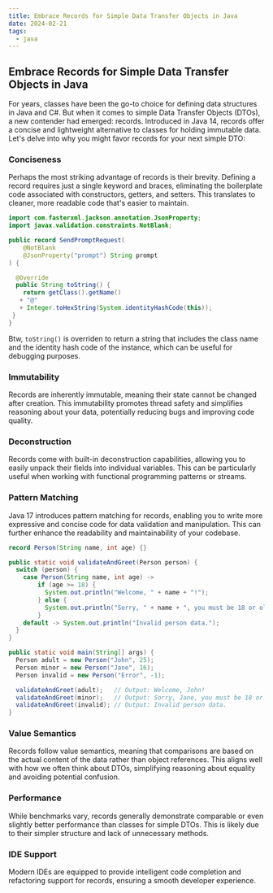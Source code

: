 ```yaml
---
title: Embrace Records for Simple Data Transfer Objects in Java
date: 2024-02-21
tags:
  - java
---
```


## Embrace Records for Simple Data Transfer Objects in Java

For years, classes have been the go-to choice for defining data structures in Java and C#. But when it comes to simple Data Transfer Objects (DTOs), a new contender had emerged: records. Introduced in Java 14, records offer a concise and lightweight alternative to classes for holding immutable data. Let's delve into why you might favor records for your next simple DTO:

### Conciseness

Perhaps the most striking advantage of records is their brevity. Defining a record requires just a single keyword and braces, eliminating the boilerplate code associated with constructors, getters, and setters. This translates to cleaner, more readable code that's easier to maintain.

```java
import com.fasterxml.jackson.annotation.JsonProperty;
import javax.validation.constraints.NotBlank;

public record SendPromptRequest(
    @NotBlank
    @JsonProperty("prompt") String prompt
) {

  @Override
  public String toString() {
    return getClass().getName()
   + "@"
   + Integer.toHexString(System.identityHashCode(this));
 }
}
```

Btw, `toString()` is overriden to return a string that includes the class name and the identity hash code of the instance, which can be useful for debugging purposes.

### Immutability

Records are inherently immutable, meaning their state cannot be changed after creation. This immutability promotes thread safety and simplifies reasoning about your data, potentially reducing bugs and improving code quality.

### Deconstruction

Records come with built-in deconstruction capabilities, allowing you to easily unpack their fields into individual variables. This can be particularly useful when working with functional programming patterns or streams.

### Pattern Matching

Java 17 introduces pattern matching for records, enabling you to write more expressive and concise code for data validation and manipulation. This can further enhance the readability and maintainability of your codebase.

```java
record Person(String name, int age) {}

public static void validateAndGreet(Person person) {
  switch (person) {
    case Person(String name, int age) ->
        if (age >= 18) {
          System.out.println("Welcome, " + name + "!");
        } else {
          System.out.println("Sorry, " + name + ", you must be 18 or older.");
        }
    default -> System.out.println("Invalid person data.");
  }
}

public static void main(String[] args) {
  Person adult = new Person("John", 25);
  Person minor = new Person("Jane", 16);
  Person invalid = new Person("Error", -1);

  validateAndGreet(adult);   // Output: Welcome, John!
  validateAndGreet(minor);   // Output: Sorry, Jane, you must be 18 or older.
  validateAndGreet(invalid); // Output: Invalid person data.
}
```

### Value Semantics

Records follow value semantics, meaning that comparisons are based on the actual content of the data rather than object references. This aligns well with how we often think about DTOs, simplifying reasoning about equality and avoiding potential confusion.

### Performance

While benchmarks vary, records generally demonstrate comparable or even slightly better performance than classes for simple DTOs. This is likely due to their simpler structure and lack of unnecessary methods.

### IDE Support

Modern IDEs are equipped to provide intelligent code completion and refactoring support for records, ensuring a smooth developer experience.
